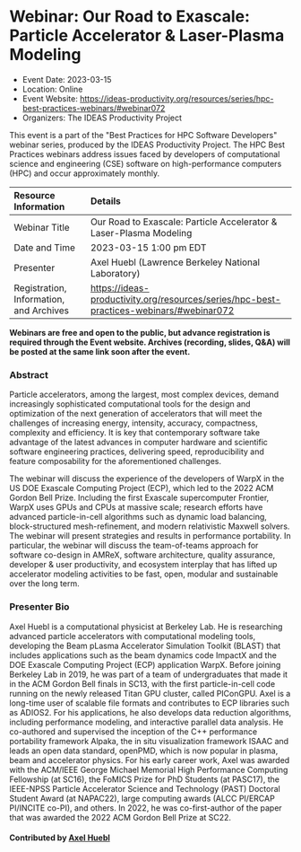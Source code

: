 













			   

<!-- Note: this label does NOT include the trailing colon -->





# Webinar: Our Road to Exascale: Particle Accelerator & Laser-Plasma Modeling

- Event Date: 2023-03-15
- Location: Online
- Event Website: https://ideas-productivity.org/resources/series/hpc-best-practices-webinars/#webinar072
- Organizers: The IDEAS Productivity Project
			   
This event is a part of the "Best Practices for HPC Software
Developers" webinar series, produced by the IDEAS Productivity
Project. The HPC Best Practices webinars address issues faced by
developers of computational science and engineering (CSE) software on
high-performance computers (HPC) and occur approximately monthly.

Resource Information | Details
:--- | :---			   
Webinar Title | Our Road to Exascale: Particle Accelerator & Laser-Plasma Modeling
Date and Time | 2023-03-15 1:00 pm EDT
Presenter | Axel Huebl (Lawrence Berkeley National Laboratory)
Registration, Information, and Archives | 	<https://ideas-productivity.org/resources/series/hpc-best-practices-webinars/#webinar072>	   

**Webinars are free and open to the public, but advance registration is required through the Event website. Archives (recording, slides, Q&A) will be posted at the same link soon after the event.**

### Abstract
<p>Particle accelerators, among the largest, most complex devices, demand increasingly sophisticated computational tools for the design and optimization of the next generation of accelerators that will meet the challenges of increasing energy, intensity, accuracy, compactness, complexity and efficiency. It is key that contemporary software take advantage of the latest advances in computer hardware and scientific software engineering practices, delivering speed, reproducibility and feature composability for the aforementioned challenges.</p>

<p>The webinar will discuss the experience of the developers of WarpX in the US DOE Exascale Computing Project (ECP), which led to the 2022 ACM Gordon Bell Prize. Including the first Exascale supercomputer Frontier, WarpX uses GPUs and CPUs at massive scale; research efforts have advanced particle-in-cell algorithms such as dynamic load balancing, block-structured mesh-refinement, and modern relativistic Maxwell solvers. The webinar will present strategies and results in performance portability. In particular, the webinar will discuss the team-of-teams approach for software co-design in AMReX, software architecture, quality assurance, developer &amp; user productivity, and ecosystem interplay that has lifted up accelerator modeling activities to be fast, open, modular and sustainable over the long term.</p>



### Presenter Bio
<p>Axel Huebl is a computational physicist at Berkeley Lab. He is researching advanced particle accelerators with computational modeling tools, developing the Beam pLasma Accelerator Simulation Toolkit (BLAST) that includes applications such as the beam dynamics code ImpactX and the DOE Exascale Computing Project (ECP) application WarpX. Before joining Berkeley Lab in 2019, he was part of a team of undergraduates that made it in the ACM Gordon Bell finals in SC13, with the first particle-in-cell code running on the newly released Titan GPU cluster, called PIConGPU. Axel is a long-time user of scalable file formats and contributes to ECP libraries such as ADIOS2. For his applications, he also develops data reduction algorithms, including performance modeling, and interactive parallel data analysis. He co-authored and supervised the inception of the C++ performance portability framework Alpaka, the in situ visualization framework ISAAC and leads an open data standard, openPMD, which is now popular in plasma, beam and accelerator physics. For his early career work, Axel was awarded with the ACM/IEEE George Michael Memorial High Performance Computing Fellowship (at SC16), the FoMICS Prize for PhD Students (at PASC17), the IEEE-NPSS Particle Accelerator Science and Technology (PAST) Doctoral Student Award (at NAPAC22), large computing awards (ALCC PI/ERCAP PI/INCITE co-PI), and others. In 2022, he was co-first-author of the paper that was awarded the 2022 ACM Gordon Bell Prize at SC22.</p>

    

#### Contributed by [Axel Huebl](https://github.com/ax3l "Axel Huebl GitHub profile")

<!---
Publish: yes
Categories: skills
Topics: "software engineering",  "high-performance computing (hpc)", "performance at leadership computing facilities", "performance portability", "strategies for more effective teams", “online learning”
Level: 2
Prerequisites: default
Aggregate: none
--->






